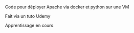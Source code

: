 Code pour déployer Apache via docker et python sur une VM 

Fait via un tuto Udemy 

Apprentissage en cours 
